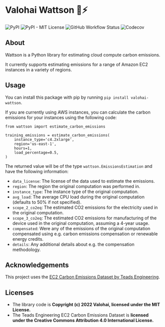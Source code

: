 # Valohai Wattson 🔌⚡

![PyPI](https://img.shields.io/pypi/v/valohai-wattson)
![PyPI - MIT License](https://img.shields.io/pypi/l/valohai-wattson)
![GitHub Workflow Status](https://img.shields.io/github/workflow/status/valohai/wattson/CI)
![Codecov](https://img.shields.io/codecov/c/github/valohai/wattson)

## About

Wattson is a Python library for estimating cloud compute carbon emissions.

It currently supports estimating emissions for a range of Amazon EC2 instances in a variety of regions.

## Usage
You can install this package with pip by running `pip install valohai-wattson`.

If you are currently using AWS instances, you can calculate the carbon emissions for your instances using the following code:
```
from wattson import estimate_carbon_emissions

training_emissions = estimate_carbon_emissions(
    instance_type='c4.2xlarge',
    region='us-east-1',
    hours=1,
    load_percentage=0.5,
)
```
The returned value will be of the type `wattson.EmissionsEstimation` and have the following information:
- `data_license`: The license of the data used to estimate the emissions.
- `region`: The region the original computation was performed in.
- `instance_type`: The instance type of the original computation.
- `avg_load`: The average CPU load during the original computation (defaults to 50% if not specified).
- `scope_2_co2eq`: The estimated CO2 emissions for the electricity used in the original computation.
- `scope_3_co2eq`: The estimated CO2 emissions for manufacturing of the device used in the original computation, assuming a 4-year usage.
- `compensated`: Were any of the emissions of the original computation compensated using e.g. carbon emissions compensation or renewable energy credits.
- `details`: Any additional details about e.g. the compensation methodology.

## Acknowledgements

This project uses the [EC2 Carbon Emissions Dataset by Teads Engineering](https://docs.google.com/spreadsheets/d/1DqYgQnEDLQVQm5acMAhLgHLD8xXCG9BIrk-_Nv6jF3k/).

## Licenses

- The library code is **Copyright (c) 2022 Valohai, licensed under the MIT License.**
- The Teads Engineering EC2 Carbon Emissions Dataset is **licensed under the Creative Commons Attribution 4.0 International License.**
